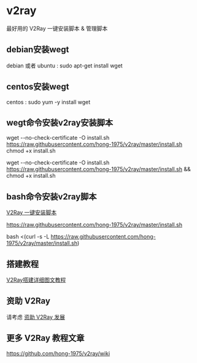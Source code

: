 # v2ray
最好用的 V2Ray 一键安装脚本 &amp; 管理脚本

## debian安装wegt
debian 或者 ubuntu : sudo apt-get install wget

## centos安装wegt
centos : sudo yum -y install wget


## wegt命令安装v2ray安装脚本
wget --no-check-certificate -O install.sh https://raw.githubusercontent.com/hong-1975/v2ray/master/install.sh
chmod +x install.sh

wget --no-check-certificate -O install.sh https://raw.githubusercontent.com/hong-1975/v2ray/master/install.sh && chmod +x install.sh

## bash命令安装v2ray脚本
[V2Ray 一键安装脚本](https://github.com/233boy/v2ray/wiki/V2Ray%E4%B8%80%E9%94%AE%E5%AE%89%E8%A3%85%E8%84%9A%E6%9C%AC)

https://raw.githubusercontent.com/hong-1975/v2ray/master/install.sh

bash <(curl -s -L https://raw.githubusercontent.com/hong-1975/v2ray/master/install.sh)

## 搭建教程
[V2Ray搭建详细图文教程](https://github.com/hong-1975/v2ray/wiki/V2Ray%E6%90%AD%E5%BB%BA%E8%AF%A6%E7%BB%86%E5%9B%BE%E6%96%87%E6%95%99%E7%A8%8B)

## 资助 V2Ray
请考虑 [资助 V2Ray 发展](https://www.v2ray.com/chapter_00/02_donate.html)

## 更多 V2Ray 教程文章
https://github.com/hong-1975/v2ray/wiki
